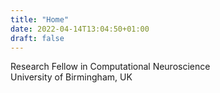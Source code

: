 ```yaml
---
title: "Home"
date: 2022-04-14T13:04:50+01:00
draft: false
---
```


Research Fellow in Computational Neuroscience  
University of Birmingham, UK